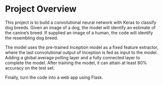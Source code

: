 # Project Overview
This project is to build a convolutional neural network with Keras to classify dog breeds. Given an image of a dog, the model will identify an estimate of the canine’s breed. If supplied an image of a human, the code will identify the resembling dog breed.

The model uses the pre-trained Inception model as a fixed feature extractor, where the last convolutional output of Inception is fed as input to the model. Adding a global average polling layer and a fully connected layer to complete the model. After training the model, it can attain at least 80% accuracy on the test set.

Finally, turn the code into a web app using Flask.

